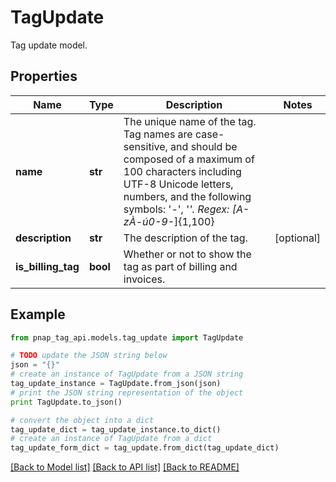 # TagUpdate

Tag update model.

## Properties

Name | Type | Description | Notes
------------ | ------------- | ------------- | -------------
**name** | **str** | The unique name of the tag. Tag names are case-sensitive, and should be composed of a maximum of 100 characters including UTF-8 Unicode letters, numbers, and the following symbols: &#39;-&#39;, &#39;_&#39;. Regex: [A-zÀ-ú0-9_-]{1,100} | 
**description** | **str** | The description of the tag. | [optional] 
**is_billing_tag** | **bool** | Whether or not to show the tag as part of billing and invoices. | 

## Example

```python
from pnap_tag_api.models.tag_update import TagUpdate

# TODO update the JSON string below
json = "{}"
# create an instance of TagUpdate from a JSON string
tag_update_instance = TagUpdate.from_json(json)
# print the JSON string representation of the object
print TagUpdate.to_json()

# convert the object into a dict
tag_update_dict = tag_update_instance.to_dict()
# create an instance of TagUpdate from a dict
tag_update_form_dict = tag_update.from_dict(tag_update_dict)
```
[[Back to Model list]](../README.md#documentation-for-models) [[Back to API list]](../README.md#documentation-for-api-endpoints) [[Back to README]](../README.md)


